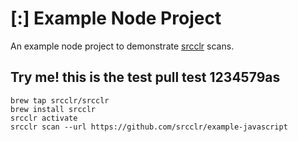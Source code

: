 # [:] Example Node Project

An example node project to demonstrate [srcclr](https://www.srcclr.com) scans.


## Try me! this is the test pull test 1234579as


```
brew tap srcclr/srcclr
brew install srcclr
srcclr activate
srcclr scan --url https://github.com/srcclr/example-javascript
```
